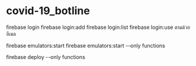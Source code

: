 # covid-19_botline


firebase login 
firebase login:add
firebase login:list
firebase login:use ตามด้วยอีเมล



firebase  emulators:start
firebase emulators:start --only functions

firebase deploy  --only functions
